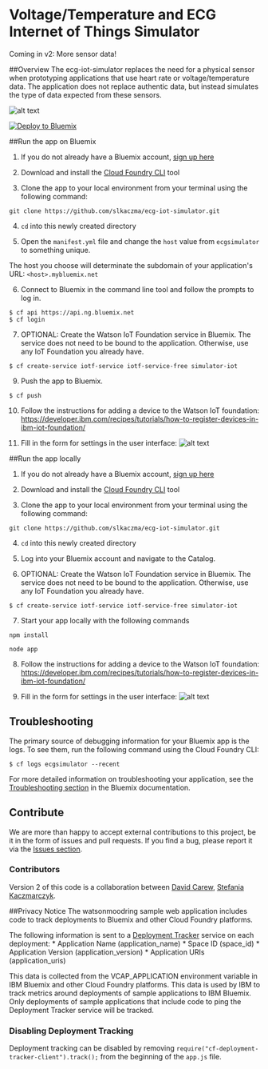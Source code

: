 # Voltage/Temperature and ECG Internet of Things Simulator

Coming in v2: More sensor data!

##Overview
The ecg-iot-simulator replaces the need for a physical sensor when prototyping applications that use heart rate or voltage/temperature data. The application does not replace authentic data, but instead simulates the type of data expected from these sensors. 

![alt text](https://github.com/slkaczma/ecg-iot-simulator/blob/master/images/simulatorrunning.png "ECG Simulator and Console Log")

[![Deploy to Bluemix](https://bluemix.net/deploy/button.png)](https://bluemix.net/deploy?repository=https://github.com/slkaczma/ecg-iot-simulator)

##Run the app on Bluemix
1. If you do not already have a Bluemix account, [sign up here](https://console.ng.bluemix.net/registration/)

2. Download and install the [Cloud Foundry CLI](https://github.com/cloudfoundry/cli/releases) tool

3. Clone the app to your local environment from your terminal using the following command:

  ```
  git clone https://github.com/slkaczma/ecg-iot-simulator.git
  ```

4. `cd` into this newly created directory

5. Open the `manifest.yml` file and change the `host` value from `ecgsimulator` to something unique.

  The host you choose will determinate the subdomain of your application's URL:  `<host>.mybluemix.net`

6. Connect to Bluemix in the command line tool and follow the prompts to log in.

  ```
  $ cf api https://api.ng.bluemix.net
  $ cf login
  ```
  
7. OPTIONAL: Create the Watson IoT Foundation service in Bluemix. The service does not need to be bound to the application. Otherwise, use any IoT Foundation you already have. 

  ```
  $ cf create-service iotf-service iotf-service-free simulator-iot
  ```
  
9. Push the app to Bluemix.

  ```
  $ cf push
  ```
10. Follow the instructions for adding a device to the Watson IoT foundation: https://developer.ibm.com/recipes/tutorials/how-to-register-devices-in-ibm-iot-foundation/

11. Fill in the form for settings in the user interface:
![alt text](https://github.com/slkaczma/ecg-iot-simulator/blob/master/images/settingsform.png "ECG Simulator and Console Log")

##Run the app locally
1. If you do not already have a Bluemix account, [sign up here](https://console.ng.bluemix.net/registration/)

2. Download and install the [Cloud Foundry CLI](https://github.com/cloudfoundry/cli/releases) tool

3. Clone the app to your local environment from your terminal using the following command:

  ```
  git clone https://github.com/slkaczma/ecg-iot-simulator.git
  ```

4. `cd` into this newly created directory

5. Log into your Bluemix account and navigate to the Catalog.

6. OPTIONAL: Create the Watson IoT Foundation service in Bluemix. The service does not need to be bound to the application. Otherwise, use any IoT Foundation you already have. 

  ```
  $ cf create-service iotf-service iotf-service-free simulator-iot
  ```
  
7. Start your app locally with the following commands

  ```
  npm install
  ```
  ```
  node app
  ```
  
8. Follow the instructions for adding a device to the Watson IoT foundation: https://developer.ibm.com/recipes/tutorials/how-to-register-devices-in-ibm-iot-foundation/

9. Fill in the form for settings in the user interface:
![alt text](https://github.com/slkaczma/ecg-iot-simulator/blob/master/images/settingsform.png "ECG Simulator and Console Log")

## Troubleshooting

The primary source of debugging information for your Bluemix app is the logs. To see them, run the following command using the Cloud Foundry CLI:

  ```
  $ cf logs ecgsimulator --recent
  ```
For more detailed information on troubleshooting your application, see the [Troubleshooting section](https://www.ng.bluemix.net/docs/troubleshoot/tr.html) in the Bluemix documentation.

## Contribute
We are more than happy to accept external contributions to this project, be it in the form of issues and pull requests. If you find a bug, please report it via the [Issues section](https://github.com/slkaczma/ecg-iot-simulator/issues).

### Contributors
Version 2 of this code is a collaboration between [David Carew](https://github.com/djcarew), [Stefania Kaczmarczyk](https://github.com/slkaczma).

##Privacy Notice
The watsonmoodring sample web application includes code to track deployments to Bluemix and other Cloud Foundry platforms.

The following information is sent to a [Deployment Tracker](https://github.com/cloudant-labs/deployment-tracker) service on each deployment:
    * Application Name (application_name)
    * Space ID (space_id)
    * Application Version (application_version)
    * Application URIs (application_uris)

This data is collected from the VCAP_APPLICATION environment variable in IBM Bluemix and other Cloud Foundry platforms. This data is used by IBM to track metrics around deployments of sample applications to IBM Bluemix. Only deployments of sample applications that include code to ping the Deployment Tracker service will be tracked.

### Disabling Deployment Tracking

Deployment tracking can be disabled by removing `require("cf-deployment-tracker-client").track();` from the beginning of the `app.js` file.
